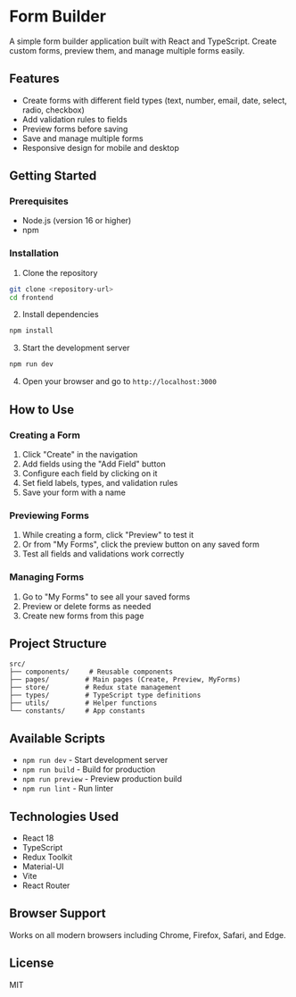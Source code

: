 # Form Builder

A simple form builder application built with React and TypeScript. Create custom forms, preview them, and manage multiple forms easily.

## Features

- Create forms with different field types (text, number, email, date, select, radio, checkbox)
- Add validation rules to fields
- Preview forms before saving
- Save and manage multiple forms
- Responsive design for mobile and desktop

## Getting Started

### Prerequisites

- Node.js (version 16 or higher)
- npm

### Installation

1. Clone the repository
```bash
git clone <repository-url>
cd frontend
```

2. Install dependencies
```bash
npm install
```

3. Start the development server
```bash
npm run dev
```

4. Open your browser and go to `http://localhost:3000`

## How to Use

### Creating a Form
1. Click "Create" in the navigation
2. Add fields using the "Add Field" button
3. Configure each field by clicking on it
4. Set field labels, types, and validation rules
5. Save your form with a name

### Previewing Forms
1. While creating a form, click "Preview" to test it
2. Or from "My Forms", click the preview button on any saved form
3. Test all fields and validations work correctly

### Managing Forms
1. Go to "My Forms" to see all your saved forms
2. Preview or delete forms as needed
3. Create new forms from this page

## Project Structure

```
src/
├── components/     # Reusable components
├── pages/         # Main pages (Create, Preview, MyForms)
├── store/         # Redux state management
├── types/         # TypeScript type definitions
├── utils/         # Helper functions
└── constants/     # App constants
```

## Available Scripts

- `npm run dev` - Start development server
- `npm run build` - Build for production
- `npm run preview` - Preview production build
- `npm run lint` - Run linter

## Technologies Used

- React 18
- TypeScript
- Redux Toolkit
- Material-UI
- Vite
- React Router

## Browser Support

Works on all modern browsers including Chrome, Firefox, Safari, and Edge.

## License

MIT
